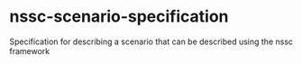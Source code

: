 # nssc-scenario-specification
Specification for describing a scenario that can be described using the nssc framework
